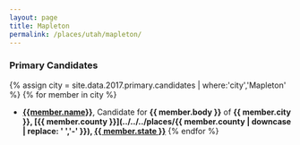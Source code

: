 ```yaml
---
layout: page
title: Mapleton
permalink: /places/utah/mapleton/
---
```


### Primary Candidates
{% assign city = site.data.2017.primary.candidates | where:'city','Mapleton' %}
{% for member in city  %}
- <strong>[{{member.name}}](../../../people/{{member.id}})</strong>, Candidate for <strong>{{ member.body }}</strong> of <strong>{{ member.city }}, [{{ member.county }}](../../../places/{{ member.county | downcase | replace: ' ','-' }}), [{{ member.state }}](../../../places)</strong>
{% endfor %}
